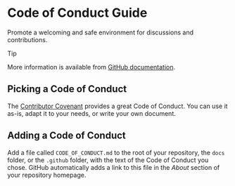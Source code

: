 # Code of Conduct Guide

Promote a welcoming and safe environment for discussions and contributions.

> [!TIP]
> More information is available from [GitHub documentation](https://docs.github.com/en/communities/setting-up-your-project-for-healthy-contributions/adding-a-code-of-conduct-to-your-project).

## Picking a Code of Conduct

The [Contributor Covenant](https://www.contributor-covenant.org/) provides a great Code of Conduct. You can use it as-is, adapt it to your needs, or write your own document.

## Adding a Code of Conduct

Add a file called `CODE_OF_CONDUCT.md` to the root of your repository, the `docs` folder, or the `.github` folder, with the text of the Code of Conduct you chose. GitHub automatically adds a link to this file in the _About_ section of your repository homepage.
